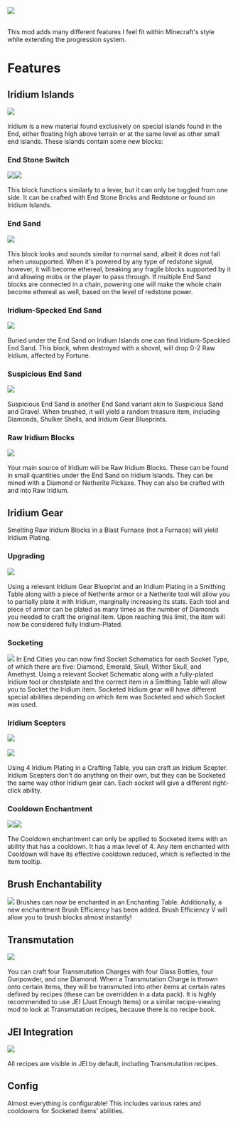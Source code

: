 <img src="https://lh3.googleusercontent.com/fife/AKsag4Ow5FxrCLAwtZ51yu4gv11ZL9usTRdhd7DyucE437h1EgLsbwMVUwzhrtWtU88zq5iZqpsEOaAoQBwvG1XaUkF_6BRqKHqbNGG5N8uCLow3CYeQO0hY9GjDOSP_16EF7ZG0dm9vbSqBXu6DBVVEzBTD_8SiPhqHODiJP-rLfvcNwUuYVUw1NcQO1Lr9GT0rKeWkjF3H4RxtegTMRF86XPfqjbBbWiux9t7qOHHIRdI28BRkWN44qTUXB2bmCfyZcLT2rCoykT_XtDtp4oangCngRZjet2GsnYcRuJakVLeXsEy3cTKPfI49daURmXsQlG5_l5WyE3gsnY8-53DWmkaN4Y3Q_LDpClmzhtl3q94GeQ4xBz8KvRzG8riat3v6EKVE0utSxfaXKVi9BCS0zvgBYppPUtxMCy5FkOGhjK95235wvbk87hQWFlfzQCnNqNsye3N4XvuB-qtgG76r9RJtRK3nAxL-3_4wx2geO2lMDpreTXJJ3ndHzSrt2ohErQyJBsopAotiUNw-koziUDX1gZU00Iu1oNTbHEQwT0Xa2xd-OeOULiSESCxAgDT-_UD1xlYnfH43eEbFOoL1YyLOl0nc2cT5fEfyBhsk7CsYkJlUMBEMk25kyIKxTqMu72D_0Pm7ipiUzWnanJiRrvHt9NHpfE3EzrGHmrlVkaEdFP6X_pqXAU7GhAWegHMnOFQAe5d7c89D7on2aJrPB5X4YEFQ_7MRO_NILRGS5B4IChdz7XldyfJeN1iKIeW1EMt76n5t7J6TXivFzyWPmNTLiwSnHa0LlaUzzXT_xPVyEBJC2Dw_KTiR5p1igUOzVjl8S8ZAQH0smvJolWTDUZTc0ejWB_84bHVrCDD7xThcNPx5uk741UbIeJDJHXk8DuOb89aq5CxTRNbnl4VWJhAgAYiriuCvD9yS_c0klgzHxu3_PP4_NfWTYpVX1IyAcNvfUj1Brf1_Q6L2B9fxfKurwrffjgK1Y2jrYBBSli_OTtfDotRcEeWplL8ooFxe_cVNC7QohvdmpM4aWrHD9HznTW-52UrcvHn8ZLuuYG9QgI3yd7CKwzicXgwyJ4aN10o33OXLEQGETFHWaXqkdyYkVrFwFhP2Res-74lgVhX2AnDfqdotDI8GwCKt_D1bcw7uJJFbkoa2T0ciGnTRvvUT_U0ngOVkdqxYkKlR8UqFATBnHsUEXbrUZuETvcf6bOnHEBVyKe-Q9o9bCtUh98iCpddQLBT_cbXjSgv7gXcnrxzntP2HPZCy3rw_bPSu2LW6isqV7QfwPj8kmEfhW0dNdo--xH7uA8N4mDJItNc9gNyqwruMnPyE6J6j1cWXnAB2qArgkHJc5f11dooehPEevfoniXvJxBgfMIWTMUMBHIxR4u4MbuC8Zg-8zqTRHfuKetTmcvh_IkWz5o3OoCcO0HJmBCKq-JUmCmx1kDAo4Im0h2GpS8rL69gntajhKCopZcyP6M2Un4vzHCPHty_gJTOKY7phCbpVvVfV7la0Sxjo97BGyw3VeSy8sxQU4iR7gxILvgygfeR133S06Hl9V4Kzxdqg3evhv05OLqoAmEL-rdC_4aQqsj52TmR6VgXQzCk61Eq9nkefCw=w1282-h937" /><br /><br />


This mod adds many different features I feel fit within Minecraft's style while extending the progression system. 

# Features
## Iridium Islands
<img src="https://lh3.googleusercontent.com/fife/AKsag4Ok0zFPXAJZGoJeZjvjLeUHvDBeug8fo6gBLJ2A2aqQ6_MwUaxdfr3d2bSK1aFzLRmh_xFNWZcqZjMDfmZaAlVd7Ye9dRDzxtzZD85v1iE8XJJFxy7zZg5xYv1Lt7dewhYeTpZl2jCpAyJEqYTtmLOh0rOTBcJzx6ThAMI1rUJPmSa3RsJLGZUYHWZ_jzJNEvFu7Z0EuxkZqbtDEgYIw8Z5CrstnYIKsfIlVxVAGX77iDho-n-HwGvKDsL7ERBk0YyVliEC6NSdyxNt4eyYrjR-0MoYesCpk_GC10SqxceSqsE8A2MiJfKbzF0VrpgtpMib61wCK8qjliUAlJ2YZI-nSECk5P4nliefqwM4KPYE7O2cPd2iOwdWQJeHWbKSlKrvdz43hAzpeE8yTLaQJT9VwxiRYjErC23mujP5O_Y5vb87qLFyhUbtMwzfdS12g7UG-t0LtNnU3JnRoLkuavH094nakL-9wiAyzaFbsox_v5JxceF_lLzmFdlQXfh1yHtuEmmuqmrA2iOAn9nbRCWi_ytPFf5innvQl__DnZa-VvQKfkVOICJd5SYqGtvC8NDu7kUgMDVtNYdowq0Zn4hF67AiR6kolhe-zCVVO2yrcOqT_0ayXC9JqzdD5sNb4Sx0D11erUpVk2GbRTrcueXq4OQMFeFx3ehuU5gM50Z_pV9L2OgTAT3vt2VZhOEgdEg0dsAdsTMITGeKYV4x6spJ25J24vDDwPJ_vc8QAXOrivXXUtLZVt3B2QpFeBuNiHlBZRNI30WBF8ccmePDSnQgNA4YJfGMbKTso4N7NHwtGuciTF7SjpYtcxC2wsw2Ji3YKj63664NrR-ufXhoJMCG3YII-oVAnh80T-1qwfNSFhmv-_bX1TLKYioKSwODLXn32fLwvTC0d4h2UXLLnIVmYP4el_1uMf6D6beBtifyoHVJybA2GgZDEtQs9XDq7IKhs8A_mf0daFQpMBxKCogmIeMAvGGXHLsXP0QG24oQcWSk6Jxaduz49DgpzES0oTjN49uAiDyPVm4I3whuvpWhOadNTqlJOijSWLVQPS9JoRkbNJAJjB3EQlxL5bIyhVFTgOo13bORVFCW3-lsgi7_ud1ke3opsK7rMdDlwTdpeUXJwNZ4sUxAI_L5GYy_CMQ823xfFxIFV90obWhsqSuy4fwOSFvBtjbe-XEo0GEvEHeGqSkYzxjLtZ-Fecx5xd3-g7IpsC-TA85loKplcRYW5FmdbIbxgd8HbrrnJjuWaxOi0UZZlbclIsy-L6o3B3Iy_1jnHEBVlQ2yUU5BbbzkupqP9bkNE2lpydD3dAQXOZsfCyttVAu1xHYCwzDdl7f7i2nddna3divtUI935szHrXvBXGrgPjy2DnuFhs8Bx0MJ2Qf30-5qATizsa6RSK7j2w8fsvXrwp9QgmtMjmeSA156_i6DzUvJ_uDdwCkIVPtV9WCtAxQcsMZrmijEzr-zENYORffyNjxjEwjbXmZxsyhwrFNW9frYhjAjPk9AT9PNsL62-4vuVljbt9-X6tQBjQehEyY3yNQkZQSph3YBbAjwCdEcoN2Q-4sMzWa39KoIYBnM2qNznAT12C_vNjYTOP8gocPsmsVW-A=w1920-h937" /><br /><br />
Iridium is a new material found exclusively on special islands found in the End, either floating high above terrain or at the same level as other small end islands. These islands contain some new blocks:

### End Stone Switch
<img src="https://lh3.googleusercontent.com/fife/AKsag4N0-gYefRnYjOk0cNtFyh5NL6ogfCjb941WWC3_klBwtL7BkmfitzXXIZqelshpEUbmoYZ0qK2r66pdOhJw8sf7Ue_RHfI0byhgPMwXA767DdaKB_q0AoMYLOMgYgFQGa3Ab16yEQ4XQZLsFtwyJ0fpvKWeMgfAl_U-S8Dpb4A7O-mTWU4foPn_IyLGI1EBc5ieyNAa6_CwAFqO_r3NQvZf85GlXgktsboghTw1DTu5_wHcUxXBfDHZ9IxCxzx0l9dJavt-urLzwalJrOEgM6mhrfDN1RaiH17xTgjwZ4TEF9_NhGEQ919Gqr5RaetLMTfxfhmmxtJd4-0FWep8XMgoOEeIanNii1O-81mb4aMWsujrUxd2d7WLgboYyvyRGubzT1khcALofgrAhR1u6vsYZQS73fwTHMZr0RkO4KYkImBmhKvmDbaWVNkmpba3ZTJeOK5TaksoRrSzb_aA6TpZokg7SHLHq-06FrRjA6qS5-CkI1BMGGEj5h2Zl-RTCxfUMHHb4F4qBWcQUt1rCktfK-Fp1blUB8hquDgtXiSUjO7XvRIAkQDMJmqjZYVSVqLwxPqIkgAXGb0rKwpZlFaX5KJtaTKVs8gz6jC14iRsE75hRJZ9_0FVUzMZ4J4Ted2UjGdazV0Aim6RdIP5XBhmQulksGdjz4jnn4fBZ0lBFTDWXOfBvblD46A_jqlFUSsAiMj8LR4GMC1NE922EwN985E6ro0Mbkjgph1zrXFqzHVPyfwTOiOJOD55Z83NOlCWKHEzeGDVJDCmaEzumRSGBQTCdicr973WFMcKcZWF5_FdJPhABog_TTeKsLx8dcwx51x-rOzALfMwLUUfvUmRtaIF0mtq7YPUGo4mFUoHoCDaTKKD4j29HEbiG2jn1WAL63ezH4gbojM-xFfK-KD-9CML-9J0sw2QwpHMgfe2_w_4UCPaXlRBFUNFVMBvvgHMXASfBqysHGY-pRvaIIR2LLdP0Y9mLGJ0l5uJR1rGBuBL81gPuK9tstrBbJl1gIA9V_iJ2fV4y39FDRGqS31Qbyg917pUeO1pVY_xGpq8ao0KLUiDDc9SepwVFTu_s7MP5PjdD79rOYOYVcr8rU_Rv04i5tvhk_bdl-Uw58tGbZb0BfX5QG6d4C3kaxIYwTXSMa6Bqf6R3CoefgENe27GqRg0aTqLZrYQuXWrcakHwP_0RGgPfxEgAn05H4OAUSGnpMuSoMrfISQjcLd669GY9Z9bjRHiqNuuBcdT54VeFKVSdQK47kb7ABTzcg6gm6dB7bZ4FiaWg6o5u6tM2i50QVj-oAYcZh-Mi01gGCRZxUzMnW2oZh0p5UhMLlKQcG8SbMzCE3LC1Z1rkmN2_Ej5zpZnbndFWEuqjPsJr_gizAQKwtnebhC7IU4AjnDv97rocbF6MVGCdVLV2P3MY-LnSeoU_Qg5iBCZSdu7JTOVhm_5yvpi2bkAo7NIcHunkaqY9-Km9P34kzUWG0hh1byeZQmQRU_ZTLgKw4rxONNT3wEqaOr6TegM99rJWZ2vuPZNlKZ8CI6KdYlKOUy5GD0rm-GdCwabbqF3d1UJ9X17PXLy47sow83rix4HNPjISPTEaa_Ny-95Uy8EDg=w1282-h937" /><img src="https://lh3.googleusercontent.com/fife/AKsag4PUtexvkJAwqBYAZjB46EmLijb80kRWK84VOR9qDS2zdX5GXdjt9AxM1QR3aTCfczQZik95wDGf66PQo3ElTtGP4Wb7fNjzvKCiAufsEmTp1jp0BJZdY1BtZohF29IHiZQ9KiSTI9jHH6PYE85D2gTk4vh2NhS1Y_uoZOHrPZHpedMKO72oOfO6CU38lR76v4Im-1-VGHHm04FFqGugPnE6VqLzc5BeVbA5lsW6bjJ6mQf7fGemLEFWqa9ZC7kjg3R4ItZ4iht0aKzTONpqlzBzn77j0QsP8Y-8UjZR1PWpWJOOXFTExn8Ly8wh6UCTCFKDlEBNPwufU1JbzUitO_ZfBPkSr2tC2bXVcaxYUQPKPwyQ9oBl26INxXPHGItQWfz3pMzNLmU-oN4HS84FNwNxzU5YiuISB6f8rtiYaj-QkXCpUZ7yeiKJ_8w1A3kW-ZCOIVqXITI8agVR5zdLhkKeJYTVzAloWlD6fF-DOj7aEJNEhNUoZWt_Qf8sSkwLI_Y9Co4P7Jgu6M4RhIQAKMSN_7fIJr_i_3gBa6ePMMejreI4kLT8zzRd-76J2t5LUUh4xKo5QIchd4S2qwYluHHdN9msAlQRt_xKjdbRsnnJ9jQK6BsBnmqjNG2OdBCenw0h0OFjNSH63pNZlv_tMY9iSb9Yu0BySbC1zsfThVkPWsggmUXTiTH_RmynMnecwSoOw6BMe--ht5FIvl2gshqDs6VIkUSGM6-yFbME7w46X1jynJ3aQ-F9JDXVVI33o4ESxYNhKpn5qf_YJXaxBOUYYjL4wZ6O6_sUAhxO_LogtFVrfwI81Y1P5-t1cSbA7XjHhLhBAF7X2QNbaHgr5utmCNI1ngr2mz3lUwBQgU_UxeQOOTnCpoyfV5T1HKHALNhbJg5-duRTWP03Re77o6rtlZT4O5yj_0gnrDJwD8adutofQnDZucGJ4ZQCG5yvq-zW7RXOra46Du453AcJbXNBPQ_9r5Ddjdx-msPzmAxVePnLpiMJYfZWKv1h4WlE6rrWaF4V-AelZ1FYEC8pY5-Y95rjDQFBrgrxM7rNUFn7sI_p9n5HnazT7aEqar2HCZhSBlcQ7rFJoLctTXEIBzX7RuQ1Tx5CRa2_nhg1nxd4-3ElmYP9xrsTKt_anhrZl9ww9EH-nAQDzo3RxtzKsEPvDp6eKmQUzwWUoB4nNoTZR5mohlbaaS_5stFi7-twGLtCy18dcwKff7B5rzlXYhI83So7ip607LGf24H5fOc4BrM3GHzo2bLeAw9aVwC-OEXXB6lBl0cRZkZPU1o36G2NzhKUYyqvtYLhBa6VIYJqdqVF39xggPxjB9X4bl__SvJWkSQqJ77czKF0K6EnAVtS-rvhqT6gWdN3bCE3WZKLCfyNKUSTSHhexE0UGKVQBK0rDk2XqXIIlpE9oPoIDQvEn9UeGgHvG-EwEJBY3uq4OLlT_SW4yl43m4LLyN7X9SQX6bgGZtHwaOJ9XZNjmJ5wgFYmm0gU2aeNFIjfXIYHjMCegF1qzoEffIy5kLfCiUXU7KqJDR9Ow6y3KI_KSE_Gc_SEyS79lxvUSs_mpORO_AgO8fHfwfBgtZsyaxyw7Wn-bBBt_aDOxDP4Aw=w1282-h937" /><br /><br />
This block functions similarly to a lever, but it can only be toggled from one side. It can be crafted with End Stone Bricks and Redstone or found on Iridium Islands.

### End Sand
<img src="https://lh3.googleusercontent.com/fife/AKsag4MvouKMBUQERqNrH_95fsD6QgXh4o4cmgQC51FcyIOpPrHA82WxUBxGsCdEhmStCT5IasK6YXIytwwIIPzZMs352HDgNdiTI8eaU0lYUSt5Mc6RErpqsC236dZ7O1Ptwz-OK7MXUCEHm3kjUxhLDdX12LKwvYD248tiyDKAHljr-spl0fhJMleAZNl2vXhehSopwzPtt0kstyunAVvdL6tojPp121uqFTLKA769heKFe567oI28-J8q8GG9vsqlDEPQCRXxZD9UH7Rl7JhNzdZjSvwFMNNh5J7NG-2CjlbBhUP-ZuDAuDrGO88uMH4__rqCTuytUw74mJmIabZ9LcRpRWKkUSBz8QOUezcjDTQ5IWwWSmYRw2FR-6lXiw1Oa451lH6TbnLC1Zxwc4HkLrDNhmPjsD9c31aewzUPOygdBdjbg8xrdWW11_2bYBUv-INrQiFlHLLETvJ2a0Rbz0PggS4IUzuzJE4MjSPQk3K01aFHTKdaZDbYqijOtNz_6ejTTohpHDYH4Hwu22s5y8ptfkASPuJPi3WBntQr0qLLpLkD4bIjQp-R4FmJwDS58Q2FAtkLS0UwL8Qq82aduMG2p27ka64dz2flMj2ydMxvu2JGp2MvLS70vfzHjNBVQZ4_QBuoDnDdFKxHcp6Exla5P9Mc4A_vwSe4gk37Eu0L_MhYTSeoFsdrHfArjNt04rBsAD0Cedtkcr6ashWCqCrkFWm1HVRkFmE7nDdg5ywlL4hKrdqcPvaH4CsrmVuX8AxZKo8dhrvz__loZL-3E9aG1w1Lf74fQJSGD6vLNdc_1K-1RMsyNmiRBha2CKsFntDBLgPAnqXxk45GMJ_wD5TRfftWlZpyLw2sIU4xOfl5So9kSsh1h86xfAq0b3IcheuIxskGXqGaw-hF84InksO6ezEZKf-3LxE5cP3BHiKqrtlcW3V0N-oDyIqZpH9SCYvCYlhjzTLbxce3sEdvGfJFN-sdVhpmGg3BEZVJulBH8j7Ntwdw-10EyyVkWeq0gXcInU7Ts601c5_b1ZU8JYwoxJXsVWui75tTVhiC_mhfTofaV4jN66M7gdfEARD09GYhQk5uU9rzkXELUSoeNI-pwFLZmg2UD0oYRfbYjUauODSaHb6Yn-mHCNknYUjivockYhLbw3EbPKTRJJbhc8gt6QjMItarAY5lYvTqPy4mkqoZeCsIQP3p6CnKHg5Udqe1wQ5kt8J8_zo2QNvS9Oz1OmEFN5EXj8zOdX6C7PNmGKO6aDEG04C8n_-zponYA96ZuiXp8sCApU9Ou7IuWQ5i-b9_M_3HDVK5-gcYtwnPrPhgvWxxoTBsvkk90X3m45IwlRVklVwxpvgl4VGQmxzPfqTqs0r-d2afwGueUEulwLsaAWqBS88-_Xq6yP_xwUqb7wej6UCij-CNGRAqtpKj9ZoNVNSeVk1UnvUg_8wXWSF0lLnG7_MoOmYAne2zmdYeomcMeWFwMqbingMe31puQwAhVbDKSIOEnyKJA0p9qT3BWWsh2E_VOgUf4o5_7sQZu5cVS0Mfi2JujI6a4OaQ0VhzYYVLEA578_8Ch9ilj7wnUytFAQWddzf3xxx63okPae-6WHLeoqS5Qg=w1920-h937" /><br /><br />
This block looks and sounds similar to normal sand, albeit it does not fall when unsupported. When it's powered by any type of redstone signal, however, it will become ethereal, breaking any fragile blocks supported by it and allowing mobs or the player to pass through. If multiple End Sand blocks are connected in a chain, powering one will make the whole chain become ethereal as well, based on the level of redstone power.

### Iridium-Specked End Sand

<img src="https://lh3.googleusercontent.com/fife/AKsag4PqriZbckMvvhxdgJRzl_mNria4IsMySTHn0AV29BiP5YIBO0nv8WvJUo0eHy_sBmOoXgsQUlMmiVRtTD35tv5ojr--FmnjI7HZPfH-IoalPEBNXiK4GiWFV-vCPCnZotA8hCbAWztKX9nJ1aTcLkxDMvCVaZlKrkdWxdv1iJdBMlt3bIBOwEyqg-L0BCT3idLPeDtrZtzlzoHC3lQtV0UwBq7TXOiTivxXYvaJRP9YuXCrG_O1Ilen6Ftr9LOTIq40eB95lPqUFzjQ4oJuhWmRidpdiprGAUQdlL9IOPddwPERfMCLxRvLb_GogbF1Dkw7_8KaX2CEeIHUBLEzFgkrgb3cc0Ush5DthIGuazqo2qx4Uz4-64XHfLFYg0pm7O1IUNVb_HH9OfbYKpryFfGZjNOw5XlBtlxPP3F3-Dvz_Cs9dHOLVqwTz6CcAuiHvbXlT2wI74J5GoKrh-g3LV4LwUmxCPODLFvntiMzXJqSmRF13ZVNCuJOVLWdkYmN3eyxJp9SbL-6r4iPWKCwK2YTnUotSERmlN_B4YZccIejoNK4E0DN_vtPS6IHgFxIavly_MslTDse1YoAw3-Zyv0CS4-j8ouZiHzlIMfSrlrDcs7GpBVoA87qydsyKTFlr3Om1tLaK8zThXSFK2d7W95lda5stqdu7iG6cPIGLxFvudB-2zr5FkPRg1oUp6l94yAMsL4hNepA3f6UuKKnJ1cgB-d_QvkAgqcZRxABCnBIIeVgZpC2mHhYl3VISQf--wVNGRcWGkFBIq-W-23rwYrrocGhhcLN46V9ApAgxm1ubU6XXshle9N7taSOlRzpTOguQernPSoElFqZJvKOT5y7U3Wxg8pNcRBcy4qEKzdG6SWkd1hFpqMEOsHULbJqNy6fHWYV_lD8fmP88CkVCtwxTyWf5WdiSPz8_j7Wn12_kFFMBPSralihWPj4rmnVQzIDXAJ_g9YLMXuysvY2A1Y-eulo1zObglUc-DEZyENaOJmTTJ_ZKBguI6FbdTJDhMmFAglneDlqgY6H9LDYLGp1nFqGT8Q7gEs9EGiPFT7F1BvfDBVoBMQvQf_Q3aDgMirOGx6FZcXHm19movdGyHW2KNkHc73yK2j9BwtbJhxix8gnEu7ZNBky9itdhPG_A3_wdg7ruANqEwjKHAfljOUxN-2OMmh-Vgm-7jN03fX6u9ys8AfDtiPbCdnQcNN9G4tjLJGi3j5dAZExh6kO7FSL2QU1onXB4BFxaxJtd1-bcN48VXeiKy3n6L95ywd6fhdRAHvjcOa28q-aluq-V3pUEiMiFOu7FAkGyq3KQWxayXJ9EMuH-0AlWNzETt-eFByKPFHLiZIuhrbJm4MDZKjbHftj4u85wtvcf1a7Y0Fi5QaHsAfhDJEQZafjfpar-Vz8DNuJv6Lg7-pMW_3oQ-GQXPZifIFPwdLhaF2h2pL0cnyJDiHDqz701t8zU3NQ9LIiHa_l56rmr_kZj4o44nMdDulK_xXMR2dHvN0Oo15ZdrBGMZFPkXgWx-wefoWyMkMw6Ttu1u75qVByGzCNYvcbbH9m9l3RfjfugkqD_UHP7fL-NSaO5QKn1A63Ij69DONPxdEvVy6Q1ZjhoQ=w1282-h937" /><br /><br />
Buried under the End Sand on Iridium Islands one can find Iridium-Speckled End Sand. This block, when destroyed with a shovel, will drop 0-2 Raw Iridium, affected by Fortune.

### Suspicious End Sand

<img src="https://lh3.googleusercontent.com/fife/AKsag4PnYyUHZ5vttKqcRezQksYzqoDYqyIDapNu4FBxL4PKWIfpGEq2o4R4QZwTu5-3ghJDmxu0A9czlqJvflyahs__BYX56GYCa_DKVkNCnhqFtu5COse1E5vhp54Q65H7ilYB0t_bAXVxCSXdhkkx1hTIHFDrxXijBkUeqoYs2WRxP6ANC5ZQjuUigamUasXmMFdbIHIgx0jAJft3L5NwrK-2AOKP4zvnCYMTM7MEpQ6uFhCBy59RocnlQRQnr3tQNYkleeLhQoXZ7YDUsSvrEG9cJ9fhVPfeNGQTy5pUAJezYlktpuMb7AAPag3sZM-m4lGLNkC8BOHEWp84aywO29FpTPh-tZQht95ORQY0C1xrlKkxTcaTIxz8wtsHhSbaTRn5i0cAUfD6Jt2b0bOmE5O6KBTyErDAJPHl2f2WLq0nJyjYkaMqcSlYRnYcjiOydJt1xNuBv3m2RZ01QfFDGoJhf3qQdWrZP7N7ZKdwYO9IU7fd9oWJThUSXCaDf-pk-IvwwJNTso8Ho0YT9cSxDNrIQ30JGcPGriswqUTBDGKyIzaS9nHAbu1YyTYpJR_JLnzMuqE1HdJZeFwTY6bqhab2IRKNkOXKGmyD9WKize_ZaqjgS3b100xkR8jkA6dZC-nBZrV77w-Q5oLTJPXesZm36k5z23fm-XLK19HOpSo5gul0JQzvmssxyqze-uh0yJsjyANQSPKNTzCwlvqh5cgA2-ObZyXdAbxLkYtvvmczPTRULRr5cAtBe3YDuN9gp22f75it5CCMlgphQJeQ06KI8cTedZcweViaZu-QlZHte76fTT6FRAmFo1qGVL7AVY_DxYWZV754XPcjDn5jprJ_qGZxWCyL1GcrcH272dMph6AhPyZWDbSvwCYL2uyfFsOhqELz_ofiAFjzXu-MoLD-3JPURKnJLzyrP0GK4BLOaKT0As2THbkPsLFf708qkRkbeLM_CyitFDC0JGoB3DmSoocG2HhQjp1JJVeIf2EX1yg7xZ7F7Ni6hwQOSawQYwnS5GzhcQYtIO9Hf8yGyAUgnl9RgAw_gE4YoAMDlH7KlwYL4ERl8RMaw9Nz0UW5lf6yUDXOCDcdXlSCP0c0bY4cZw9mfw7KFdxEc9vzhNcpwudrEF1CnhKbcY_0CL_NjZEXR4PD7V3EZtuPunnsqjTgUw3DN_8zrAndoI9FZLEdfzfWm-GKV9ngM0rTA_qLb3_gAGK3_1NeJsyKIBK0jI4v14jQwY6gMhgpz9MDlZAyfEXR2WW3BFHqJqpDYgS67xMz8QTJDUKz30iWYGHenhESLqW7PnJszwe7UkZTtjFrFhmOJVgJhLI8YKNLIiXFBSzSwd0FQ2rsk91502uyRTBZjM1TjfWPNCt-ofQU4UB_yh0QOh6UcAwQpr5ixyygH1qzfzxh0jO2-tZnc9-LGoBl3jKs16iLrCbpf6L4RV5qw3potQEj3VXaoNLxaQUh2dl2drB4Y-zsTdMQSb9eYFWJ4cpjNRBpkLjvGjxQkraHBSC6Ezqy_Fsk3aih8dhpIn9vbwjXVV8DF6ODvXJN1XvUHnUivqN_nTuGHtQpA3anaT07fzRSDyv8cOPEbc3Nlykecepyr34YK_tILA=w1920-h937" /><br /><br />
Suspicious End Sand is another End Sand variant akin to Suspicious Sand and Gravel. When brushed, it will yield a random treasure item, including Diamonds, Shulker Shells, and Iridium Gear Blueprints.

### Raw Iridium Blocks

<img src="https://lh3.googleusercontent.com/fife/AKsag4P85zAnoWKb9yF1LBWRTe-NlfXVXEaUHpUZN9a-aRDHpZarIpBCZK-VUCC9MHU4jW643WX4_2PujVtLe9z2NYPOcead94iBLeFOqYsUeDl9mZsuPt28d2Yf18OawpPxUqz87aFiFnjrthnuo_H9ezknyrjnFdRfreGZlKxGc94VOyWi0jKC4Gp5CcbvcUaUBWaK0GIVAl_QKsaFWtWXOX-FpA3Zfd-uIkhIHNtYvT7g1MPRDPqalN1TDizu33inOzpc3_hiJqwy8FARBX2c7z0Ozuo2nNnpyoqypHKpY8g4geUFET0Or5a2oZthLZlJ81YKs8OcXP9vhPgZeCThSB9nyJMvFssDmO3VY6HdloKVqGGVELOq8tpxCi_P9Oavck95lTDcGrDGAI_Iyq8kfgekeg1_RcZUCSuyWGG0fXtZcy8_PKNGCCIW9OA5AabFhHyfgNRtBA4FT3-lWLIv5xyOiFlHJzBW2POQSSCDK0MR4XRKCokTK0QbLyt1WvV6k9IlsQcYXxMaNJa5E5uL5Qay-VXfWcDDsGjeHrSJtsfSxiZvxaeh8Yp19sUZy4r8TNyYx7kLvjHAEVluVvI-dTkg3yZgBCyAtO3-4ukdf_ZzqC8KPH8luFS2VmU5lB2gKAOtqJFMOVOks23zq55zHD6inUcoE6Trgr1HdQcEOKs1OgRA5KmeZKtbh6gC1e-7s9LseptQv5QU60rrX7U20Zxg9LZzYEMjS3EaS2So2iqNmNmO-R4uX_qKjuK9PQLUXlXAxyiIUM6qVYRyQ48QzK_YcGLQobG-atLN9j6rikMn_8aawx9-m-xHrmwtXWyiNxHG-BetciGzMo3xBFK6PtLB4AwexPYLTO6DBUItCBKtJLqzEE6irIYfEeqTzA_lNg0Ig9eFubn7cDiLXEHp0QfKvavKMGY5kloG1iFlqbgrEkCQaY8JRNcsXRL9-BHCThf-HwY2oPzFEN59geb8W6BMY4bnOTqyfQ8Ftyjqt8-B9-X5MwGoKiVJv8D2p-vZ52SS4y1J3pjedjORJqipZ4rpeoxptbC9lrLpwXfhu2eebdIWB1zCl0t50JU9zDEkoRBDhBj-_E379k7HxEROYFoVRlKONoqv5mud95FXGLPzikQJcJw0oJCV6SwiEq13olrudLU--rnzuJt1RShbkhit8EJPYNxrP7zH9yxpuFVgnWc-HQiahSo00QZkm7E7YxcEDFHH34sCZVDkXk-CggISeaHOlwfkcHR9HV1ynXn1uvxeIlYgO36TqKKfOy_7RKSGwYzu7JD1tiZkPPW-rttkiFeeND5D0Oz-Pv7uzFX9DiPn3mWbxFdrBRdtRpw7lZaRHvxJw2DfJxkUJULaB7KjJT6HdTJOaI2cxg-94g6TgUBde9Zr9vvpgWB7CqDIfJjga3pta4_Z15UlcCqMUYbxymcnuo7gZYQvC8akzMrCl20ptkPk_MFutM6ToVU1q7VQkhTJJ3ed1rQSTwJ1RWpQtIJOB2tPS3i8k2g_0j8vgLmMHsZaxXsofiI5pzpb3DPp9oYhGxOoVyNsCxmEkfkHJI1HERWvmx25n9RW9fnYP006kyzeZjFK5186dTza_mmLjm3-9X4yhArN5A=w1282-h937" /><br /><br />
Your main source of Iridium will be Raw Iridium Blocks. These can be found in small quantities under the End Sand on Iridium Islands. They can be mined with a Diamond or Netherite Pickaxe. They can also be crafted with and into Raw Iridium.

## Iridium Gear
Smelting Raw Iridium Blocks in a Blast Furnace (not a Furnace) will yield Iridium Plating.

### Upgrading

<img src="https://lh3.googleusercontent.com/fife/AKsag4MyGEmSjjkfpyu20i3d2u1E-uDGEptYuFybWc9ZCTuYI-0CBaR1UviHo8sJ6ytW3YvjSEUzPs6sry9jchWoNT8ZqB8Vb6IMu2zACBa1fZc2rL9JQ-cmq6DgFpcWGH41N9NMDuY_Qz7Yo67nT06edkof-p6_lYWcfNLpJjWMgbfbrNwKAZirl8-5n5mWEl9pjA315wrjQ60q97yocneTjO8Ux5mobCBDUAVq2QsOgXltwDLbJRDLKnfovUms3oJjYzb1jMbJ58zOo0u9XLGImdeg3ua9CH6LjqNceXSfbekiKIc_PfElIz5dj9C3I--1kGij7DuMgir0FpLrBw9D3Muje97yvK7miOYg8J6b_QfsEFrKQ8Sf_AQIOh8KeY9qpkgkDECvdWklZLccPZ19PEBcQOgB6v-lgvCPfyYkEgg9xk4zB2NBkQBQwLwDZRKc31LZBAAl7YNQ023VqMCRE89IgBIL4LVpMPBY_lIV_MYh4rmuZ7e-6LVcM9jvpmBVCdbMZ9r6Egrjt4vFJrOjyLHo7UnYVb5hgBhEpiqABOXd3OG8fTkteeJ3u2lQf9NTdzS8x_QrFM1yaIH8wOPXEGq4zqrhDG6uJcZCC8X5165nESxPi7eYMYNgbVgd1q0u5iLY0w4KELOvsvMuO-oTtVTsumAvVbtmxuvp8FZCGA0OoO4K9qJZ4FlDpCWDxXAWRvr0AQXT_GuLNdKaJwbumlu8eunfGFPnpMoRAktPVYgo7T4oaMrh7p1Pezv7vG4uN8snvcwwJfOwB-h7Twn-PA_riV-sOSJL8MQ_yE2vrVlDlPpA9rxh5DuaQuCxaknrL_x9urEAXU2qA-DysS4qeywxIkMFQ2PMUlL4_zjHRngyo_kQhlVWqLKg4_X4bcIl2kcgVp3AOjssWMAQY_rG-xVdLxRZjASrqvAcMDRTgZcY-J1mJMARV7EAxfHe5qbirDNdRdLYdff0NaTV4PXDrrhGL-WI4MHqoxF3QngUahL5rqENbQdLGDComh51oUYaKimJE8OTjkXkHlTJ-gw4HkHuuswsCPzhygF_EP662rAG8R8oycK7G8MN9HFmEz26fHXHnsYBw-XCMBkbMcqZQBxRCoYBMGHJ6iZ8-mRxsOqO4d7rxFNg8klmBSBg1zqMQCmV71cAkVwrcUKFPqLSBqxzGqakMFimAt9UWxRTkhrwSK5B_jM4YeJS18EvhYy2HZhhb6q33Qf6h7Ed5pNZJm6f_2k__2AXIrDPtq-egbDFHcvTk-VTDmTmbkxQTk436rY4qZoAXxI1k1ZW6A4b7RqvEPy3r2spNtWhx7nEPOAdPefIHvHuV2c_20f8pqPFwyHNR8F0HYNDUZt6Bf_2l56ABG59WxKbp9WsNM4zPR8rMNpccUYmAVRkRF7R78shsjyC-GBgfp-dcPdz5irQTu03gaCrpcSxenBF4bNSZ5B27ZT7ObwNr9Xc9pYqT7jqnylD2IQpA6ZFNNx1270_75xlHHLVmlugNS0iOj9lNz6StE32TlG_CXV5l6gR75dszdM_vhas1ThVeRh78kNZ8On7XXeGAxbwnfO-7FjjeLxRdvFNLia91_346hltTMt1uEtXJNK5CJKZ6R4NDA=w1282-h937" /><br /><br />
Using a relevant Iridium Gear Blueprint and an Iridium Plating in a Smithing Table along with a piece of Netherite armor or a Netherite tool will allow you to partially plate it with Iridium, marginally increasing its stats. Each tool and piece of armor can be plated as many times as the number of Diamonds you needed to craft the original item. Upon reaching this limit, the item will now be considered fully Iridium-Plated.

### Socketing

<img src="https://lh3.googleusercontent.com/fife/AKsag4OglmcUEHvhwvSYTVMZfpQXHNlLShiXRH1TQQux-zLM3ljgvZr2-cTjQTvSuWDlVcjIA5AWrjlFtXjJEXk7rSJDLgZxuZizA-ftCdsr7gytR7fQSPfEOXvOTsVRBWOb74NAD9dbqdVJ5X2UWCfjE64arjOKIv05X9KNKjuRx52LTs4mca8MtoEQeBNP5LKzx97_rSJ9um_rHUbuqNja-M34Mw_HrPqVe2gXYd5xXver_B22W9A31sikQ2TSO0b7MXeNDBCRv8ABwkzlyISDeikYL1At0yFvK5d4KzRezFb4skYx8OOhSEi4Ta-F8L3ZbwSFpIoNSIcnpN2PtJ-HixtBzUDYD5az7qy5zk2toV36Z9BIe9tts30V2d2HHGjOA4MNz4X2iONWgHtSdyg0I1u1K4ELUT339kreFwlBUEiEXjCYFwpMvmN-Qqo962TRqfCFWadwOV2w7cM1KZrXTZ5dlom9-SR7qP5Y8ZPe7NUbMnC7wS2zClQmRpDa8tPGNquuYjSAALOaePVAiOvscUn5FZUZvmTLl4uFTIWmSmUDqwLHwGZRk4F6N4hCp4f0vR3yUtrcK2J_tOdWDJLFhH6fsaR72P1tXX5LBJ84AKRgwyyDrqRLr34brg644m4dCb5KdZmTYjaBJIX07IXBmVyGuSjFldakFfQu9nMtFpq9NfELCQhioDC4Fn9aAVQD9HHvwkpWpXNsuwLfT_i2LsVCXuZT0t3gjgtlyFi8zTj8U0mKpXTqxI9Y5d0qUh5mmgps0c3YCv5so29wj6uBDq5_SpI4g6wL7p8OKtL1LsePeH3wIT_XzV2YLy203ABAlGqU5H2En9B_W1_V43DNnmtgZjOmp4GNhyE_J64O60_zn3cI3SaS0kAhgvYh0IRrd1UNpJFdlwUOG7q5CMw8XndxgNCzX6zKcOkfMI8-ZDx1wumpRsqhSSSvdP51DOMtY7e4eVxAZ5oATrWsL1BeMnMGILzo9p2Jh8rTvRaOOj1rahYEXnWISc5aDKiVYFUSxbBs8ZqXqceqjxikCuoDxVgspgg96MMSsAZXkjCq2PXfP__PWXdfUb2c9gY1NEfbCIapLUt4UaNLpmy2_wkxGQmG5jSLU8QdSLiwNwK4vMbWFRQqa0U_q-GlpFpgdrKjUWvGM40FRDKBEkXj-k6_3Y3QgXgIcOLbatICV62WGN_twDIdmLZwT1VimUD4xXZRJkkXpFfUPC-aAH1lYD8X_fuxqh0MtwYtYWj9dSimzoLnXPuzLC2wtFy9MLRmfBjcGN4ZIhFamxm_mnD62NN2Z_866F55No-jqkkQIfifLrIrDelo_Db7hIKno8s07Q8u19mBeDoNPhpr_QKXRUbtIfpxJxL0m5v1KMIUnQf3E3aN7ElfsWeaXQkTPTNS2edBrG1LfchrnW0_o769JkQkXuR50YzlAS_IEqr8Pqv95seDuXJ---Tsc0kasfzV61f7VFlnWG0nOtX5czHENr2wL8KO7EVD5ra5MEwFWtAxGQZo5B0tiFh50ZFCu5uObSZHT-qroYb1udBgpnMBsFCogh2iI3X1FL5zlhFiwbY9_F2iyQT1swIpkci0UohBwvgI9j9lJheFWfse638JIA=w1282-h937" />
In End Cities you can now find Socket Schematics for each Socket Type, of which there are five: Diamond, Emerald, Skull, Wither Skull, and Amethyst. Using a relevant Socket Schematic along with a fully-plated Iridium tool or chestplate and the correct item in a Smithing Table will allow you to Socket the Iridium item. Socketed Iridium gear will have different special abilities depending on which item was Socketed and which Socket was used.

### Iridium Scepters

<img src="https://lh3.googleusercontent.com/fife/AKsag4OmWREcFgxscFcPBEoV4A1WdpuybrB21YyYauiCI4g85wAPtdLOxZ9bDiu62lrMnNOwxX8IHzxMo7Ll0qVp7xrvcxuVACLvISdtRCjp_z5FZieYbECIQgfAl0WLG5KzOphcS2jmvXGfxBTAGvm-hCXGaWTbeKebTU9Gvv1LLrVH7EqNBGoMaQQV5P9ytUG4DfsR5ygrQxkiOWR3IdWA2KHrEpeT45AbvNOUbuAl3qhjrW8SWDmlBxjn8EB09JTSM_b6AxUkM4is1SMA_MSBuX9o_BijjOqt6YSLL4vewFzpUAEfPvlp1MwtuuF760W8f87F_3ZduS9_egB_gfnTPmgdJRpWUidbRTkIvQux8r9WMfxc6tQoUtVFJZeCM6ZKESF9Abf3EpovtASUhTVpJKnoyDQpnpls8jWjxr4uZa9-u_RqDfgipFmbHT6T5p3qIhlZniUuyHstJ7SwLwTkMFM9xyph5tqFYgFDTD6NIkTCJtIWBb2urf2MI5eq03bh8xJ0PUSXCBRkoxFWevS8oXAcCmp4cL-Ku3pRrxHoHAel2Bb55gV4pqVRFOC7vlM2X3AIIZX7pfLEkjbXHO4dY2gGCKiSWW3gnchGd8NkraC3bKBU7T20hdb9TNqymQLWwxz7MDsKnKuguFL5bGTAxI6IYj585nWM5OgVIEssfGVvPkGH5c2Ng2HMNoCYwlVOk18DANtyMQ8LNnWOWD_Do-xuchCXDOPp-afGvImkmLdB2uW-oBtFEAF5TjnHdFitfLIOvVJO5Nub8gmsLBL14EPTLOlCOsPVXRF7AGrKlMumIsmG0_6yWh5VImYjVeUIt37EHWMlp8OfxamZ4GZXpsih4zg8maDUfUGBg3MjqwX45vcEaF1RQ7t49tOlCVb5bqYlHQJazIgkJ7OVx_QTlYTVjcc9iji8IGs9U_gcneg1H0XzTBPfxT2n0igt7xNzKhJXuIxVK-KNgQ22yUXSkZufAWatqOw0BG98SP_NHPnublLR0B9S2WMXnMnRsJ-agQG_EJbaRphJYp2UD63nxx0ZCyrP82tq0Oqmh5cLuZTp1PJwHdRw-5A0aAWLq3K5c-pHuGGR2XUHqnDtHO5VlvcBy2Hl55tryhHGTfQzsgjKEIGXqcrzGVKHlRivf9Hzs4TsAet7NQgXnAJ1XJ56SO9in0mBUKm0Sgx3vxDgLhs5WAqpQkIkl67ZjV1r0KI2H_ZmcSPKnPhlyZ8MOJsnWOZuThAtQy4TpkdNTQE3Y2veFhdLk6szC3jf09z5WPznPspyIfz90jEQwZhmqYLdQVbw-4K4In48lK1tEC0Kuw59W1Op0Y3FJNbWAv4zKHEtM3uy4MOLgf3BTpXeJ621u-s7bWn945vfVHajf_xDKu2MLJSNPQ1y2SO748mB2RrVMlJsbCB0QNUiR1Sm_Z4-tmkxTFmcvaYp3aAs85x9wHdmFNIJV1KN8uplLVp_3JZidde2p2smu6TTrlCgeywNruMm_g1IiFIay_Us2rnGUitlUy1wlC4A7ci3siLvqNSkEbcYpDeNgbTeEE29xsoFAhXt3FlIQjGORXT4fKK7fJaxYeYe1eMqaiGsCXoO2Qjtfhk11w51xm4zipg8sQ=w1282-h937" /><br /><br />
<img src="https://lh3.googleusercontent.com/fife/AKsag4PddRxvp1Jbh7lKBe6GpXgoDao38FpUwN44K-HGojtPUqMJCGR81F-e-O2VufJRa3zVkNgd5eFhIpMAyvH_zSiC-zL0eLF_QqVR0TCn2-5UJPKurSXlzuws0ZvAKtbKixI2Jcxhf4wuwuxlQu4u-oxr_VwSc91G2OX-bdtpyEJ6eH4rqZSfpTUBndmaDbK9ar6en4F7xs4-HD88f6xsVkZZ1ZnmZYTVyCkSr5ZGLsstseWRGjUeab5SwulXYt-j6xggVNSoFm0FKWmUucxSi-VWtTmXOAbI4WSYNYWxZfZV91_hriuR-sPWRuNw1n0kDK7fg2glTtdHIIWIq4aFWGnbIhgcRqXStUVZD-judMcYGadGeK6QsFh_TW2r9YPy_qJb28kJha5DYmIhtSl9qCyQA-Dgh8efdVvlBoEPu4WbZGV5rXktHmD8UUlPSJ6WZw1qtYmVR3xj7MleB8Kwy8k9SnS0rZx-3iX1tRU28JXQoaUWWxwl5iw94oOXL87LH_NZok-7phMAk-HKoyHQ4q614NSPdSEXKWVM89CoVUDffFrj-Bk9GSVQIc4Z9pN5I0lXFeksNp8oHzXPpKFaFwrdddfdcFZ7Usvm9vOvTTAvIKhxiyTkj0zDDeAgXHvF9ML4nzH9J2_4TpalDn6BND74uoyf2As0ocl3KVsvOFUXObffyHHOirGXbzQHg3QCWWghVztU7gzdRQ6h1tb27nAXb1yvAHY6qSqHM19Ku71kUba8bduGxYUsDXoq37qC5oL-BjJhtHoxj563WY97ZyiHkC9s_24KQq_2_nZkEuo5OI36NzipF_L7M2QrDMxhvrOfBeuMfVIrrVRbrF8xhoSuP_fu3A7zZ9Z-rEQdfJwlNMO3VF9jdrp_5H2fZECCsnCt_7EZYpaaJvTJe2MBoDZCIBOB1lPIVt1oIoOfgaYogkUDn3mdDWyj-QxjJb09uj1frmToehsOmWfwrQMLgzruUqbFxP8dSL5HTq0oG-FUCgthaUiOxdrd02T87RhVxKIyOsoWWrAgl0APgwVPOt0xHBIUhH379MGS_HlKc4DtKmhcqxw63KGU_gkb9uUl4IVTxKBGCEcwqDccpIR-EUasHg-CXMjevp3qtB2n48p1SlqJPtKbvR0Y8MafTON_18iUkW_zWMiL-xcNmX3xkkGeuz9Vvl1wNoZdhD8K9tUL0eV6u2BXltPH3kcK_rQ-VABBgkIk38TuzP5h0Xjx11KDaE2_mfftEeSr7X34coVpfmB_8LdmKaCyQcicZSarJgejYaXrpivySccgP29E-oS9g-AfhIWk3kKAo8ebgC_vBA1zwNiRlYG3TIT6hQu70hXgWbxjTOEZ82ACtAOSINXdc74ZWJBnSRfikE7BRq2y_mPHMSQt_ULb-r_xck5lXczPhZJNEml9FG4_6NF4-jc9bB2DV5scVJll7SHjs2mjJit1su11UNarwPJcQR-Cydaqg9FcNcBAdeAOgSZuEwSnmccsxSPoxtAMrybxNd4E0adzaZEa21zTW6vqen9MnkHExVKsxaDg5XZGcE1BS7AirPJCGF87-Xz-UgBNLK5DU2g0q1FZxNhcTl6nFYRgU99MnznYwtO9nf55Tg=w1282-h937" /><br /><br />
Using 4 Iridium Plating in a Crafting Table, you can craft an Iridium Scepter. Iridium Scepters don't do anything on their own, but they can be Socketed the same way other Iridium gear can. Each socket will give a different right-click ability.

### Cooldown Enchantment

<img src="https://lh3.googleusercontent.com/fife/AKsag4O60wWx_zGTT7RT0bcq3JqECD4vYpkC67xKDyazgM2YetjtXubpU2iDlTcrqR2_t0DfxGyIjh0IefXzVE8fpUy4DTvueUMQCv6XC9vVNsr-LyJA7tiApAcNoYNOm_TBSXF3cugjua2c_yjGeFzD5yeDYGPBwreEvyS5QQotpyFi7m58YAESUYO1D3Q3qy1VQ2iTWlC8r53KS6jyY04r8kHIWBQb1DPVjlTtvWll3veKoM_saAlbXv1-8_7UGhYVLC9IUlZSeeqLAt-vn5qHIjnlUW9ypPXecjZEIcBGV_A3i_RVxm4HN6tfMvsT6E5DGf8MpaXi68KXm3DcV7I5D3CjbXP2KYyL1Htf1GBrc5NvNLPTnPcguoqkd12m_Au5Rs0XIfGz5-NMH0Vw7YAkq5noS9mAUsekmPnceaXLVFgfYJHsJ6-iUHMwXTZHzgogNTtZxSFhZQo61cRq50pdC4UXVwCEYqXTiyynbYIAc_1p-zKAnE2VvBgzrlbz0RZFxwo8qpA9VFN6_diM2i6cEjchdaGA0LEfwf7aPCEAueJjaC_wWwCOSFLOV1yz-PMWjDB3DlLhl-6j9fKmdwiyIVZVlwmgcKODSsu485-7DVxDU9H543xi2ZRQtcboDXTGW5YrDZdQFEwDRhSHcPDWMPxNdVsGOFLOeg8-Vc6A_e9V0_DhUwMP54RAki4v5zxqlJMnaG0fXhNq-Dc0SD7jGn2Bko6bPO5nl7RLzOdak2pYEmeoF0hDidStZJOMrs_Cx7e5HmNBybgh2esCkKg_weVcCb_mFaBi8iWiCf3YmL3HVtVZna840P54TbnxMJpzvSDCS7-hxLiJD_h0fY1pUVZKIAV8ufPmunYj0-P6eJLlpGZ7r_B4ApKEJAMmE3fucv2Sgr0R67NMUz043IL_OOt2yUbFxEKerWqJdSLSWNPBwR102XPVHKWEj_rmOx7HjkxvXQBlefyhnRwhVVDG3siwIkcpUW7_XVe8ugmdZ646Fs5ISPfM1rLcg2-27dCEeIxiUUjjMUM8gWct8TNMRp2NAdb9IVHyBaHLhrmZAGUJU5h1yUrVrckfCd1CatLz_iC0d8IblgOruGguK8W1pMhK0YTxDOkkqeRux9Ympxc-UtkZgqCh757mNXgOooS4ZhMC2zATkxRh8HcamLj3wEk-Mk3Fpd0EkCEnCwMHPJr5V6upovHo_0BruODDo4ICpy1KxEBX7G5TLrjGensma4MGofOsNCgXn8Fh-ShuX80K2hNMiRn_fkwNb7w0ypjpHsb49GTNi3ImPxja06Dz17MXMAyNmfQ6T-YlbyvAUoYAWc7Vu_O3rfB01JN9vUg5kwmqng-6JySIsNJE3U8h9P__QeoNbEYhXvQGYiaHXrpniHFfoRPYYdM_v34HlgY7Y9lIH64r8GtfArbC4P-Km_42mvOGEOqbhQSXCwqFyTVAod_smfgP6_HmAMlGWwalpfBc0PX8tJfmPyKclBhXjAA83zbIteQccbsJYIIxPCKl0SU_gvkQsGCBraBqtc7Ra2LlFPcfwGEMv8RuPe0F6fdDn1CWUx1a_A-a61TyFeuno-BfEDTMveNG3tYcix0Kcbma2JS-Dg2tNt1rNQ=w1282-h937" /><img src="https://lh3.googleusercontent.com/fife/AKsag4MtBooLtnfP-AQT5MeualnPCiBWSom_ttYz0nNkbTR-gm8HtDU9r1eW9RSDWF-WjOdGpJo8OLWWa3HvEopYuoIwW8d5mYvLeGN2ViSliWmaTnD-gJ0rhU6zx86lPJwHX6ZgAXG-bgiKGiPruzPyHuPty_EVCYtRRGpUmIMMA9pF87twMGmSwuDu8uz3-9XyoI_llwOMW2B3hHiy2Li0CVt74Zvr0zlsVkj44aEezNjhIJU8nSUnXOPcN9l1nzmqULE7sMvk2Wrsv3fvYKrS7WcVbd8VLxzA3Jv4Ek3q1A4URpffVzVcYhLB8AaFpvODsm_PpKm5o6rqGySlYJQUt32eWSuKhHdZWp9f4TRHCsOy6XjfassSgph-9GRX9tGde_Wkj09ebGvKRA0yeDow_-aOZ5gByrnrAVtJXMkFPF5xU73vG7WicJ30bfaaLhKJYKUxCnJ-6ez8H1kCDqxWLNxKv3FLjL6mftrmxHyyuU_Rq_wqJlFYo6W9_7e49vTjIPYWBth4upGowhGzTbIaC5CdvAi0NWBYspWrnqTzrOzm1SgsuwZw9Dml4But2nohJl1HAXHSHg7Sowo5E52BpPxbkr0FFCN-AGdeGEjTjDkmfCZtpj_4ASCrbGCGimPxmhXlWzZyo-OoqVT0ITIVAVPSrobexN3v_-KJyIquV5ZBPC1dlZ0ubBLAyUTMSXO6ngtFbrqDI50-J7l0DTTiN8TO7v3F9x86xylO8DqRhsqPG1z9NBmJaDjV5rBRJbl_JcpLFaK_Evlq22wIxyCqEFsAclXZjbtDjfFE7_94HMHw8UgvkWJDn8TgUoUbsSCct8UOm0nLw2bg1ApzCGQn39kfqbRg-mKFOsoFayqU7AEzmzzcdQS0DiH5ulkQmn2pF0sIF0y9R5mZ9TrJCFUUXDFyjnkkQBed_e5yYos702YGgjBa41_KILGBuF46bgr3B__70AZ5FngIGRBFFy0uSqN3NjVcH0ndT4I3ZJ6ZVvT_EiXuLxBflO6TS8Sgqq2W1-yfGCRh_N1-qIqhsOlZ1_3F2XXg3weS8KDMZY2HvtE04fEzKm2MfXZr3QlDnaE3hB5KpMoeNNc0Dcp9a00buGd3a1LcMfYz-KBs94y0926Y2WBrLE8XSE6NmrJt09NnHh7O17Bqzl9PjRKECXU2kMxhX4IgsQqkB63oQ317eruuj-MKEkJZ2MgUI4LTJ7JHkyYtNT9laSvOQT7KyV3vBAafUXpzb8QTsmyx3PoX-vqSwoCf1a0GVdFm50J8OCr4HWwkpWlECDA9y2_ONGpQQZGUUsRXPAFY7p6VlqEwCErOUb2iQ1aLQBkbI1PIwSI6oKWKIYBkgV1prQv8a3hb_m-ewb4hpdpVF8bME02Cw1r6_FQDoHWlJ-ZtS0d4aXtjMW4QbN8uP8bQQotytM8ZtJ08erPx8el9tiVL6a-jwGR60gif44AqEeNYnAqqJ_tP43YLgDTgFfeyLZploIhky5NFvLYttqmM9a9IQ2eTmLBxk57R2dTbTHSERSZQmraduMO7HUI8V-4dQMbb0AMAHsb8qY8Si3F49RbV97Z2HaEG6R3bGn1BLavwwDdOdwt4LUN-zJl0w27IvLjBaw=w1282-h937" /><br /><br />
The Cooldown enchantment can only be applied to Socketed items with an ability that has a cooldown. It has a max level of 4. Any item enchanted with Cooldown will have its effective cooldown reduced, which is reflected in the item tooltip. 

## Brush Enchantability
<img src="https://lh3.googleusercontent.com/fife/AKsag4N4KNvtpmGgbs8v1rj1ZmBNBa4VPb5DEg_wFOPXkZ04w2IZ37PV7O1T3eiWIUBTGuoOE6YXhg-OPCAl3vdHFcANfrOslMeAsFElvOUwSzrYUui8RO4kVDMO1eNST4W7QMeoLc8EHjh67555o-Ft_ydaCfefugGelYrvDOQqwqi2kafuL8sWcmYA6tbmrJy1vFvSKn9hRF6190qByRAcmJ0QnVYwP-9LkVx9zw2exJQe5u3bOkLoNCa3558eknDHn04FQqRtSUW-qLmtBfR87AA50osY8H5N-ukM-hnGVUne0il0g6rPuo_-jb22cLKcMv_Eb7KI4nWjDzJzNFkcHwrTNyUCpP79g1NEK95zO6N3dS7A0QCZogWon6CYSbX_Sw0HpplaCpoBPMJovVC2CqhpMy_7vMXziTq8uZTi_Ht6x7ehaJlnPnhmKGKEqUSKg7IlCX2ecPWHe4kA6cI_u_7MPhNwQU1AsUiXTrwO52YiDnTtUipZ8pkhkxvULDb6u7iCxdGfbFHfg7HeSVnRQCFuV2AqQLSulORtf3Pi_UsBTLQye5eDI4lUyKtIkTOryEGgfARCujlgIV49cLc4ApvakEoQM9JPnxIY1oqK-WuXoF7zeJbvxR0oK4ymTGllkciV27tdpJ59VdYpWWW-1hrcQLvjn7FmmvDhnkQeQ052m2hADS8dj_NU3_iGA27PzdqGCUnei9TPyIa5Dhu5p1UCFq7qyq6nLGq64qQktwE_RoCqHt4XQhCBYa3EiunNGCn7KC6nPkfGbVqoXMQSa0No_4pyVmxsPf9pEB0R1MNIDBBOAKo2DbxxhOyBqORUhlPI1CToMpq9DR_YaCc2QCXEznLPMrsfcZO2BOGu7kVAXlBqsoYpx0zsOKTeEuf0Tfrt-pA_2N5RNE3nPf7jfPq8NEY6gsRIOPCHRtadhxw8VnTVtFlrdqL06dA7QN9gdrQkihTYt-83gU4dknmabEBtAgwOHrrmA5KwaDEwqMze7lA1P-1gNv8u9OySU2sW73lSTwxW7icAZx54PjnZr1ZuG6T-LJLNR0FFbM4BmxWoMb-3Uzjd2sxawlWQFwYmFPunCwc4URHOZPzXFDWbpPeWZBtUcAZMKKJs38yvl6nKK2RxEIj7OKQrvBFW2oD51Phb2JZ_mZtkdWpvjUM_YpRZJ912qw8jWZU1TIUUJi8VRRJj9aS3O5tPKjjCXSWKJhOuNY93c5ZW41IoVG-HS6dmo6AQ5uj4Be_9xbvd33CFuOMJRZg2uYvBbbAQ-C3MT-aOPpyRnweR7E04D9GddYQu2NOzEilQS7_W5dk1GTn7mNEgus3SDwYtMZ7E4LRvveAVRhmzqJ7CAH-zFwGrZpehYeV8ZHJKpnC5oGDjI40p5818LNh-9vpwinU5wOG_2PywKesXIIZ6Dv7EKqFxv-E_g_vrLaTV7tN_3TX3Qvz1Vup1DC28SwW2FhKL3wsMaIdXjt8c4_Go57cf-DbmJ0QAtUvUHBZYwx5tve8TsKixdR0dYks6YO-JT3JHgucUNUTSBJ12yy16Wcw53d2DLoy9O3-_gUTmpmose4fd-X7G-JBI1twZrOqNcGkFX8rT-MwAwCQ9fVBi1E3E-g=w1920-h937" />
Brushes can now be enchanted in an Enchanting Table. Additionally, a new enchantment Brush Efficiency has been added. Brush Efficiency V will allow you to brush blocks almost instantly!

## Transmutation

<img src="https://lh3.googleusercontent.com/fife/AKsag4NljGcXZcAONRExmgfJkjiQAGNWblqHYyFORPzIZ4NTeuVCVMXpl0hX_gG4BtS-ZjTUlal_alOj7fkIgPBKp8TaWx6Ba3umAhRxsWmV9L9w4g3EzbHi4ejsE4B2wpVdweAecYGRqpvzKvwl_XMEqIraQS5KoV1fNSDNKwmYyz1WPfPx5bd07hMQJTSCjI-W0XIM--iURoeNM34HbCzcvwXoVzw-rnQSqOpXkU-C_aYOc69N99CYsb9MQ9ChUPRYi5PkL_BOrOKzzFA0OiWQGP6DOEZYvAIOPuUkxj_MBUKhFk9Kz0nOFoCVpf9cGlJ2zwAVqjdHsRyCmUGVTO3I7_6loGbtCFsG4_nNXRYDE_HADrDZYaDS9eyqae-Ex39j-5cAmDIhnezuv5VKgiG65-73VgIwfLyarEaYopfMEXgj4l-h3FZLyhzc7j3TAJZk1iyQPtDanxfxFqSG24m0AW10jUo-MS0CgtvTfcUmhd0k9vKShrRdBSPtxgLzfKxmblIp5joyVsUA9gFQ91GUo3L9KgKWtF56UANj6zqXVHFSK8Su0OMyGSqlLXqFQtU9qOgjBoWiDeMeHvmHwZYL_dUzXl_XeWT-e8vkGhmspBNva_1HPkHdAClL_PftDuOcwPiCCtpqlmxEiMbl1KfScoC-iGsk4mQ5WRZH4UzrA6bwlPsoSCiPKZqi2CbyYULkSZrqhZbCvTFJZeYSJl7p0TKBC0k02hk2-CjgZDmmmuRsCuTQPeBVKRRa0_9B4kTMQR1wnxzR1rtzeidC4a3Q0nbFfvERmPI3BqBWs5zH48S_N-3TcrfleIs1OYxhNKCXa9r_UkZlK6HDLguSg0i6SQ-t6biy15EvSfVV5iW5AxWMIAXq_eKSxh5nHMZPxLqrcinZSUFMcUdIGQYOX5wD03ZXYqlgJxnviBVs7RWAgQ1AMG4M_0yD4Zy5_aeWEefaIfJcexpD-AXfplaFAUGupsofdLEmDxPO67GVGP2YDs4OdBvIFw_vZ-rtTB9m241aRveTvlhgPp3Ppt49rxuQxZkrLQU60jReU7fENAyOLXeQ2N6sUEJWp2QTOcNsnqV_P1ptOaRMdLIIWKB62applmTIIWJqAw1oycHUCDelIkA106GUE6eF2YC-emPO-M6NtMl1-cg5rzNByDw1BFzkqqDvaLftyIl09HACVCC1pK6npBZhSLU9FkbowHYFe2USQ99bLfO_o3Rpx6mCHlV60I5DJbabB6xcw1ZiTSdHbVlOMpjNgFZYY4v-Qs1VPsfTqXKzqpGVjlYYcYqdaJvtW1nC4g69PnxHn8ou5rUXVqNg33p62T-_TRE0UZwFAXK74Q3bIi9M1OKm6tYqQJk-50lsbrqQqMWgCol50g6S9U1kK-Uyjxi5VeTe7u1O1OQwYIkC9zHd3-2mzJI1SJDBMLMi63VdbTTH9yx_MlQSzxqZwA0XcK9QZVAs79MmKioeTnlHnhDjoXty2T7Oa-dzSqEMRybmVYVAAl0zpUZOHV7TxQrIi_GzN--sKc_tRRa_RcW2HpUIZnIxHLdnWIr_csp1uhNp_JDY31UXo51q9LTbfSmThOBpqoQmsgq2EUJHJ1y1mpyiWkb0ch8kxw=w1920-h937" /><br /><br />
You can craft four Transmutation Charges with four Glass Bottles, four Gunpowder, and one Diamond. When a Transmutation Charge is thrown onto certain items, they will be transmuted into other items at certain rates defined by recipes (these can be overridden in a data pack). It is highly recommended to use JEI (Just Enough Items) or a similar recipe-viewing mod to look at Transmutation recipes, because there is no recipe book.

## JEI Integration

<img src="https://lh3.googleusercontent.com/fife/AKsag4O7ohuYU77qZgNt4shTvq1Sq5q_WAJL6KsIUXfAGk-U9M2DKgaZZyKycD2FDYYXn0IN09EEM4Q6IyG8wd6x8IiCMvPkJ8Dp7Jy8nkC-uh_xhIsd4KjO8VIK6Z84GI7Fyk2Sg2ZrjDs4mqloUo7DClhEUxxiBG88eQ0K2aKwtQzN6MCBWHIZ3IRh1xeJF3u64bSAdiZTvRgIHqcS8G-YRxyS24D5FOhaMeyX8d-jwIvDhFS2u4WzlFwBku9UpjQpEZy7XZ6fpsWvaInjC3lA0F7-aYgl0atxbkWVFN32MFC0vlFwkCQFpXxc5Ab5woVug9vAUfr-aTXfJ9rTDG51pDCD2M2lla-MwXIr5D0jVA9KOYAwnMZMgYsrEpV4dqYPHLArwAuzpY1oky6dTiglRx1tIF5BpLRKqlvw29t7XMgwweTHor-cqSMHHXNyZY_ejtUWfzEJJ0d9GiEBpJNiFX5E8nDZLhIWF5V2yxhM0spUPMiGYltN8qdVJ7o9kjjG3ApV1zwg768uvnR8e0SMqiZe_IkYDXVjARWQItU6Ja4Nhh4Rfqb_oGbMvtiKIaq5bMe36Yb66zlmizp4NqVCMvYaqLob9wGrSsdn74UNWGKrBSC1ECrY0I6FWxjnYXTR4hgJvTz44r-ItJ2odXAjwiRkCiBwPlBteBIoEhre_W-FQcqDaEly5W6njxYOtSI-Gsv9GHzoGfteNaueWJZiS6EZ20fej62h3DYpXEeLq_Q1XWEUb2rrkZWNzi19lGXfXXVAAyBXGFak1OGWWfioqXXq1xl3e46bQjCytLgg8-sOwrSPYHcI2C7A1hS6yWQmeiM_5oC5CT5MYqAZvhXUtIFH9BVffg7nHwfzMzLgQwZymzk20kzo_gEudOEplqgK2Yf9xF-zEGJvhkPUtXvtAsHiAhZXdW8HfFSIaI8IQQ9JcIKm-yrj6ax3a2s8QYVDpc-9_zumxeAczzUlHPPeLI9H87IEiv5JprCVkoKAN5t-2pGmY0xldjABuKkib27rVzj6PMgFWoMLwq7g_GUId3Ux6kBXT_014GM4KkSthBdJBxUM8xipJVxzHR0sUrPij7BLsip2w8O3Qll1zWujWqae5VG8Z_YDxdZdOLq9GbWBmfh7jO4ACNxV6u58ALHkNyA_bX4RS45gWYiQFybZtOaFrhb9MmB4UE-l1MhNr31y6gFsBgtSvs3DfoeNw5E34xLNKOPoReUttnP3rAbjdvagZuWG4FmQ1L4EJeFZ2DBHTJk3V_mELN7mRdF8dAuWAxMD-vb-RcBSaL39ROLQfuhERfT6OWk5inq_Q9NKyBrDrpcVmlaNZBaHItaGfFa_cVTNqUY6jQLlMb2cVJT66U3vda7OMNF0ddAvSL9QT9aPLHxpW8bt2_i-IASzgzCc8Ya2UMW6KjGMjaC-_vs5A1jZ6zwdOrgAfanHG4ETfB8PI1N_RAmwtbO_5SKUxU2GBeN1MQNNRXSS55vTyrMVaYhk7y4sbCB-G4NrchYB-UejSY3-HOOFYLCybQFGxQ91ahbUIlFCNd3RWPhqrgXX7C3WdN2MkxEwEMMnsatxVQF-fKew8nV_-w6NEjtlIsfNo879TH041fNSWCaU6g=w1282-h937" /><br /><br />
All recipes are visible in JEI by default, including Transmutation recipes. 

## Config

Almost everything is configurable! This includes various rates and cooldowns for Socketed items' abilities.
